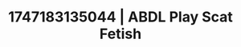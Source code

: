 ---
categories:
- Pussy eating
- Gangbang fantasy
- Real couple content
- Tattooed beauties
- Caressing curves
image: /assets/images/1747183135044.jpg
layout: post
seo:
  description: Featured content with exclusive ABDL Play, Scat Fetish. HD images available.
  keywords: ABDL Play, Scat Fetish
  og_image: /assets/images/1747183135044.jpg
  schema_type: VisualArtwork
tags:
- ABDL Play
- Scat Fetish
- '#1747183135044'
title: 1747183135044 | ABDL Play Scat Fetish
---